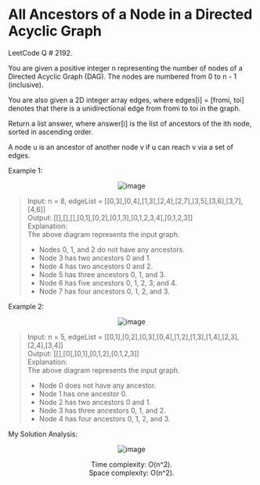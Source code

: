 # All Ancestors of a Node in a Directed Acyclic Graph

LeetCode Q # 2192.

You are given a positive integer n representing the number of nodes of a Directed Acyclic Graph (DAG). The nodes are numbered from 0 to n - 1 (inclusive).

You are also given a 2D integer array edges, where edges[i] = [fromi, toi] denotes that there is a unidirectional edge from fromi to toi in the graph.

Return a list answer, where answer[i] is the list of ancestors of the ith node, sorted in ascending order.

A node u is an ancestor of another node v if u can reach v via a set of edges.

Example 1:

<div align = "center">

![image](https://github.com/xo-azeem/All-Ancestors-of-a-Node-in-a-Directed-Acyclic-Graph-LeetCode/assets/171427226/bdabfa88-c657-4af7-88c5-de177abc2057)
  
</div>

> Input: n = 8, edgeList = [[0,3],[0,4],[1,3],[2,4],[2,7],[3,5],[3,6],[3,7],[4,6]]</br>
> Output: [[],[],[],[0,1],[0,2],[0,1,3],[0,1,2,3,4],[0,1,2,3]]</br>
> Explanation:</br>
> The above diagram represents the input graph.</br>
> - Nodes 0, 1, and 2 do not have any ancestors.</br>
> - Node 3 has two ancestors 0 and 1.</br>
> - Node 4 has two ancestors 0 and 2.</br>
> - Node 5 has three ancestors 0, 1, and 3.</br>
> - Node 6 has five ancestors 0, 1, 2, 3, and 4.</br>
> - Node 7 has four ancestors 0, 1, 2, and 3.</br>

Example 2:

<div align = "center">

![image](https://github.com/xo-azeem/All-Ancestors-of-a-Node-in-a-Directed-Acyclic-Graph-LeetCode/assets/171427226/bfd5c4d9-3501-462f-931a-7fe8519e1ccf)
  
</div>

> Input: n = 5, edgeList = [[0,1],[0,2],[0,3],[0,4],[1,2],[1,3],[1,4],[2,3],[2,4],[3,4]]</br>
> Output: [[],[0],[0,1],[0,1,2],[0,1,2,3]]</br>
> Explanation:</br>
> The above diagram represents the input graph.</br>
> - Node 0 does not have any ancestor.</br>
> - Node 1 has one ancestor 0.</br>
> - Node 2 has two ancestors 0 and 1.</br>
> - Node 3 has three ancestors 0, 1, and 2.</br>
> - Node 4 has four ancestors 0, 1, 2, and 3.</br>

My Solution Analysis:

<div align = "center">

  ![image](https://github.com/xo-azeem/All-Ancestors-of-a-Node-in-a-Directed-Acyclic-Graph-LeetCode/assets/171427226/fa38ce1a-95df-4399-b1af-9ec1d4501be3)

  Time complexity: O(n^2).</br>Space complexity: O(n^2).
</div>
